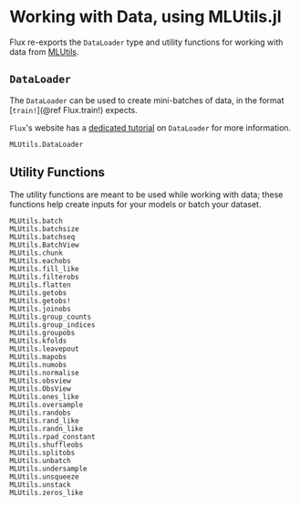 # Working with Data, using MLUtils.jl

Flux re-exports the `DataLoader` type and utility functions for working with
data from [MLUtils](https://github.com/JuliaML/MLUtils.jl).

## `DataLoader`

The `DataLoader` can be used to create mini-batches of data, in the format [`train!`](@ref Flux.train!) expects.

`Flux`'s website has a [dedicated tutorial](https://fluxml.ai/tutorials/2021/01/21/data-loader.html) on `DataLoader` for more information. 

```@docs
MLUtils.DataLoader
```

## Utility Functions

The utility functions are meant to be used while working with data;
these functions help create inputs for your models or batch your dataset.

```@docs
MLUtils.batch
MLUtils.batchsize
MLUtils.batchseq
MLUtils.BatchView
MLUtils.chunk
MLUtils.eachobs
MLUtils.fill_like
MLUtils.filterobs
MLUtils.flatten
MLUtils.getobs
MLUtils.getobs!
MLUtils.joinobs
MLUtils.group_counts
MLUtils.group_indices
MLUtils.groupobs
MLUtils.kfolds
MLUtils.leavepout
MLUtils.mapobs
MLUtils.numobs
MLUtils.normalise
MLUtils.obsview
MLUtils.ObsView
MLUtils.ones_like
MLUtils.oversample
MLUtils.randobs
MLUtils.rand_like
MLUtils.randn_like
MLUtils.rpad_constant
MLUtils.shuffleobs
MLUtils.splitobs
MLUtils.unbatch
MLUtils.undersample
MLUtils.unsqueeze
MLUtils.unstack
MLUtils.zeros_like
```
